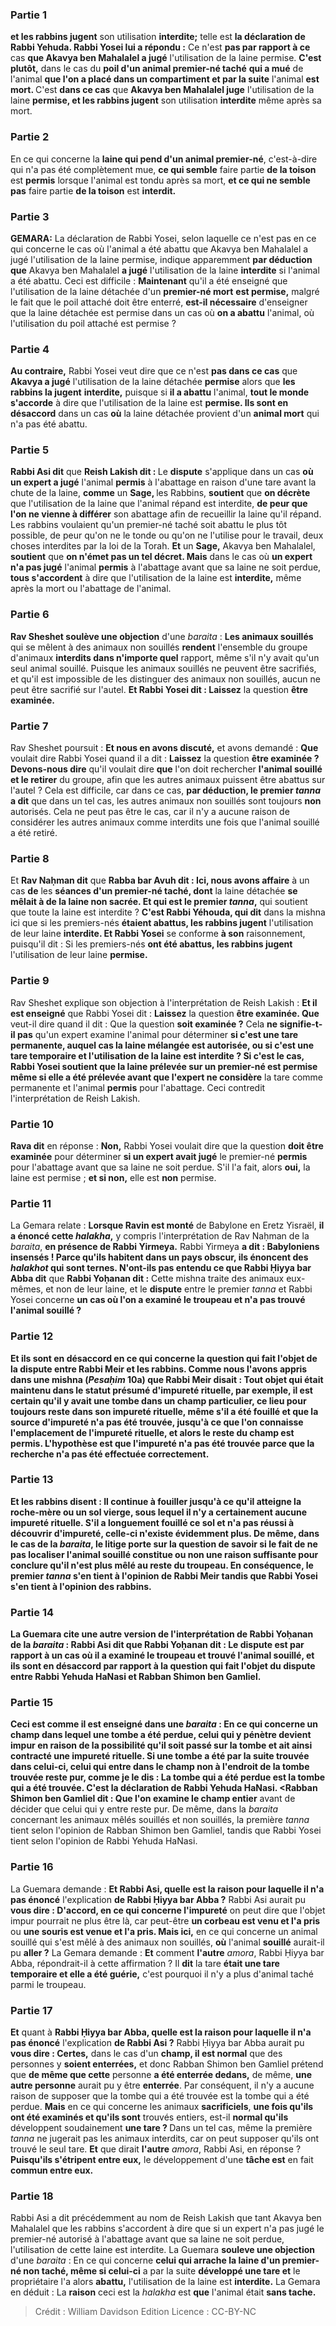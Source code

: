 
### Partie 1
<b>et les rabbins jugent</b> son utilisation <b>interdite;</b> telle est <b>la déclaration de Rabbi Yehuda. Rabbi Yosei lui a répondu :</b> Ce n'est <b>pas par rapport à ce</b> cas <b>que Akavya ben Mahalalel a jugé</b> l'utilisation de la laine permise. <b>C'est plutôt,</b> dans le cas du <b>poil d'un animal premier-né taché</b> <b>qui a mué</b> de l'animal <b>que l'on a placé dans un compartiment et par la suite</b> l'animal <b>est mort. </b> C'est <b>dans ce cas</b> que <b>Akavya ben Mahalalel juge</b> l'utilisation de la laine <b>permise, et les rabbins jugent</b> son utilisation <b>interdite</b> même après sa mort.

### Partie 2
En ce qui concerne la <b>laine qui pend d'un animal premier-né</b>, c'est-à-dire qui n'a pas été complètement mue, <b>ce qui semble</b> faire partie <b>de la toison</b> est <b>permis</b> lorsque l'animal est tondu après sa mort, <b>et ce qui ne semble pas</b> faire partie <b>de la toison</b> est <b>interdit.</b>

### Partie 3
<strong>GEMARA:</strong> La déclaration de Rabbi Yosei, selon laquelle ce n'est pas en ce qui concerne le cas où l'animal a été abattu que Akavya ben Mahalalel a jugé l'utilisation de la laine permise, indique apparemment <b>par déduction que</b> Akavya ben Mahalalel <b>a jugé</b> l'utilisation de la laine <b>interdite</b> si l'animal a été abattu. Ceci est difficile : <b>Maintenant</b> qu'il a été enseigné que l'utilisation de la laine détachée d'un <b>premier-né mort</b> <b>est permise,</b> malgré le fait que le poil attaché doit être enterré, <b>est-il nécessaire</b> d'enseigner que la laine détachée est permise dans un cas où <b>on a abattu</b> l'animal, où l'utilisation du poil attaché est permise ?

### Partie 4
<b>Au contraire,</b> Rabbi Yosei veut dire que ce n'est <b>pas dans ce cas</b> que <b>Akavya a jugé</b> l'utilisation de la laine détachée <b>permise</b> alors que <b>les rabbins la jugent</b> <b>interdite,</b> puisque si <b>il a abattu</b> l'animal, <b>tout le monde s'accorde</b> à dire que l'utilisation de la laine est <b>permise. Ils sont en désaccord</b> dans un cas <b>où</b> la laine détachée provient d'un <b>animal mort</b> qui n'a pas été abattu.

### Partie 5
<b>Rabbi Asi dit</b> que <b>Reish Lakish dit : </b> Le <b>dispute</b> s'applique dans un cas <b>où un expert a jugé</b> l'animal <b>permis</b> à l'abattage en raison d'une tare avant la chute de la laine, <b>comme</b> un <b>Sage, </b> les Rabbins, <b>soutient</b> que <b>on décrète</b> que l'utilisation de la laine que l'animal répand est interdite, <b>de peur que l'on ne vienne à différer</b> son abattage afin de recueillir la laine qu'il répand. Les rabbins voulaient qu'un premier-né taché soit abattu le plus tôt possible, de peur qu'on ne le tonde ou qu'on ne l'utilise pour le travail, deux choses interdites par la loi de la Torah. <b>Et</b> un <b>Sage,</b> Akavya ben Mahalalel, <b>soutient</b> que <b>on n'émet pas un tel <b>décret</b>. Mais</b> dans le cas où <b>un expert n'a pas jugé</b> l'animal <b>permis</b> à l'abattage avant que sa laine ne soit perdue, <b>tous s'accordent</b> à dire que l'utilisation de la laine est <b>interdite,</b> même après la mort ou l'abattage de l'animal.

### Partie 6
<b>Rav Sheshet soulève une objection</b> d'une <i>baraita</i> : <b>Les animaux souillés</b> qui se mêlent à des animaux non souillés <b>rendent</b> l'ensemble du groupe d'animaux <b>interdits dans n'importe quel</b> rapport, même s'il n'y avait qu'un seul animal souillé. Puisque les animaux souillés ne peuvent être sacrifiés, et qu'il est impossible de les distinguer des animaux non souillés, aucun ne peut être sacrifié sur l'autel. <b>Et Rabbi Yosei dit : Laissez</b> la question <b>être examinée.</b>

### Partie 7
Rav Sheshet poursuit : <b>Et nous en avons discuté,</b> et avons demandé : <b>Que</b> voulait dire Rabbi Yosei quand il a dit : <b>Laissez</b> la question <b>être examinée ? Devons-nous dire</b> qu'il voulait dire <b>que</b> l'on doit rechercher <b>l'animal souillé et le retirer</b> du groupe, afin que les autres animaux puissent être abattus sur l'autel ? Cela est difficile, car dans ce cas, <b>par déduction, le premier <i>tanna</i> a dit</b> que dans un tel cas, les autres animaux non souillés sont toujours <b>non</b> autorisés. Cela ne peut pas être le cas, car il n'y a aucune raison de considérer les autres animaux comme interdits une fois que l'animal souillé a été retiré.

### Partie 8
Et <b>Rav Naḥman dit</b> que <b>Rabba bar Avuh dit : Ici, nous avons affaire</b> à un cas <b>de</b> les <b>séances d'un premier-né taché, dont</b> la laine détachée <b>se mêlait à de la laine non sacrée. Et qui est le premier <i>tanna</i>,</b> qui soutient que toute la laine est interdite ? <b>C'est Rabbi Yéhouda, qui dit</b> dans la mishna ici que si les premiers-nés <b>étaient abattus, les rabbins jugent</b> l'utilisation de leur laine <b>interdite. Et Rabbi Yosei</b> se conforme <b>à son</b> raisonnement, puisqu'il dit :</b> Si les premiers-nés <b>ont été abattus, les rabbins jugent</b> l'utilisation de leur laine <b>permise.</b>

### Partie 9
Rav Sheshet explique son objection à l'interprétation de Reish Lakish : <b>Et il est enseigné</b> que Rabbi Yosei dit : <b>Laissez</b> la question <b>être examinée. Que</b> veut-il dire quand il dit : Que la question <b>soit examinée ?</b> Cela <b>ne signifie-t-il pas</b> qu'un expert examine l'animal pour déterminer <b>si c'est <b>une tare permanente,</b> auquel cas la laine mélangée est autorisée, ou <b>si c'est une tare temporaire</b> et l'utilisation de la laine est interdite ? Si c'est le cas, Rabbi Yosei soutient que la laine prélevée sur un premier-né est permise <b>même si</b> elle a été prélevée avant que l'expert ne considère</b> la tare comme permanente et l'animal <b>permis</b> pour l'abattage. Ceci contredit l'interprétation de Reish Lakish.

### Partie 10
<b>Rava dit</b> en réponse : <b>Non,</b> Rabbi Yosei voulait dire que la question <b>doit être examinée</b> pour déterminer <b>si un expert avait jugé</b> le premier-né <b>permis</b> pour l'abattage avant que sa laine ne soit perdue. S'il l'a fait, alors <b>oui,</b> la laine est permise ; <b>et si non,</b> elle est <b>non</b> permise.

### Partie 11
La Gemara relate : <b>Lorsque Ravin est monté</b> de Babylone en Eretz Yisraël, <b>il a énoncé cette <i>halakha</i>,</b> y compris l'interprétation de Rav Naḥman de la <i>baraita</i>, <b>en présence de Rabbi Yirmeya.</b> Rabbi Yirmeya <b>a dit : Babyloniens insensés ! Parce qu'ils habitent dans un pays obscur, ils énoncent des <i>halakhot</i> qui sont ternes. N'ont-ils pas entendu ce que Rabbi Ḥiyya bar Abba dit</b> que <b>Rabbi Yoḥanan dit :</b> Cette mishna traite des animaux eux-mêmes, et non de leur laine, et le <b>dispute</b> entre le premier <i>tanna</i> et Rabbi Yosei concerne <b>un cas <b>où l'on a examiné</b> le troupeau <b>et n'a pas trouvé</b> l'animal souillé ?

### Partie 12
<b>Et ils sont en désaccord en ce qui concerne</b> la question qui fait l'objet de <b>la dispute</b> entre <b>Rabbi Meir et les rabbins. Comme nous l'avons appris</b> dans une mishna (<i>Pesaḥim</i> 10a) <b>que Rabbi Meir disait : Tout objet qui était</b> maintenu <b>dans le statut présumé d'impureté rituelle,</b> par exemple, il est certain qu'il y avait une tombe dans un champ particulier, ce lieu <b>pour toujours</b> reste <b>dans son impureté rituelle,</b> même s'il a été fouillé et que la source d'impureté n'a pas été trouvée, <b>jusqu'à ce que l'on connaisse</b> l'emplacement de <b>l'impureté rituelle,</b> et alors le reste du champ est permis. L'hypothèse est que l'impureté n'a pas été trouvée parce que la recherche n'a pas été effectuée correctement.

### Partie 13
<b>Et les rabbins disent :</b> Il continue à <b>fouiller jusqu'à ce qu'il atteigne la roche-mère ou un sol vierge</b>, sous lequel il n'y a certainement aucune impureté rituelle. S'il a longuement fouillé ce sol et n'a pas réussi à découvrir d'impureté, celle-ci n'existe évidemment plus. De même, dans le cas de la <i>baraita</i>, le litige porte sur la question de savoir si le fait de ne pas localiser l'animal souillé constitue ou non une raison suffisante pour conclure qu'il n'est plus mêlé au reste du troupeau. En conséquence, le premier <i>tanna</i> s'en tient à l'opinion de Rabbi Meir tandis que Rabbi Yosei s'en tient à l'opinion des rabbins.

### Partie 14
La Guemara cite une autre version de l'interprétation de Rabbi Yoḥanan de la <i>baraita</i> : <b>Rabbi Asi dit</b> que <b>Rabbi Yoḥanan</b> dit : Le <b>dispute</b> est par rapport à un cas <b>où il a examiné</b> le troupeau <b>et trouvé</b> l'animal souillé, <b>et ils sont en désaccord par rapport</b> à la question qui fait l'objet du <b>dispute</b> entre <b>Rabbi</b> Yehuda HaNasi <b>et Rabban Shimon ben Gamliel.</b>

### Partie 15
Ceci est <b>comme il est enseigné</b> dans une <i>baraita</i> : En ce qui concerne <b>un champ dans lequel une tombe a été perdue, celui qui y pénètre</b> devient <b>impur</b> en raison de la possibilité qu'il soit passé sur la tombe et ait ainsi contracté une impureté rituelle. <b>Si une tombe a été</b> par la suite <b>trouvée dans celui-ci, celui qui entre</b> dans le champ non à l'endroit de la tombe trouvée reste <b>pur, comme je le dis : La tombe qui a été perdue est la tombe qui a été trouvée.</b> C'est <b>la déclaration de Rabbi</b> Yehuda HaNasi. <Rabban Shimon ben Gamliel dit : Que l'on examine le champ entier</b> avant de décider que celui qui y entre reste pur. De même, dans la <i>baraita</i> concernant les animaux mêlés souillés et non souillés, la première <i>tanna</i> tient selon l'opinion de Rabban Shimon ben Gamliel, tandis que Rabbi Yosei tient selon l'opinion de Rabbi Yehuda HaNasi.

### Partie 16
La Guemara demande : <b>Et Rabbi Asi, quelle est la raison pour laquelle il n'a pas énoncé</b> l'explication <b>de Rabbi Ḥiyya bar Abba ?</b> Rabbi Asi aurait pu <b>vous dire : D'accord, en ce qui concerne l'impureté</b> on peut dire que l'objet impur pourrait ne plus être là, car peut-être <b>un corbeau est venu et l'a pris</b> ou <b>une souris est venue et l'a pris. Mais ici,</b> en ce qui concerne un animal souillé qui s'est mêlé à des animaux non souillés, <b>où</b> l'animal <b>souillé</b> aurait-il pu <b>aller ?</b> La Gemara demande : <b>Et</b> comment <b>l'autre</b> <i>amora</i>, Rabbi Ḥiyya bar Abba, répondrait-il à cette affirmation ? Il <b>dit</b> la tare <b>était une tare temporaire et elle a été guérie,</b> c'est pourquoi il n'y a plus d'animal taché parmi le troupeau.

### Partie 17
<b>Et</b> quant à <b>Rabbi Ḥiyya bar Abba, quelle est la raison pour laquelle il n'a pas énoncé</b> l'explication <b>de Rabbi Asi ?</b> Rabbi Ḥiyya bar Abba aurait pu <b>vous dire : Certes,</b> dans le cas d'un <b>champ, il est normal</b> que des personnes y <b>soient enterrées,</b> et donc Rabban Shimon ben Gamliel prétend que <b>de même que cette</b> personne <b>a été enterrée dedans,</b> de même, <b>une autre personne</b> aurait pu y être <b>enterrée</b>. Par conséquent, il n'y a aucune raison de supposer que la tombe qui a été trouvée est la tombe qui a été perdue. <b>Mais</b> en ce qui concerne les animaux <b>sacrificiels</b>, <b>une fois qu'ils ont été examinés et qu'ils sont</b> trouvés entiers, est-il <b>normal qu'ils</b> développent soudainement <b>une tare ? </b> Dans un tel cas, même la première <i>tanna</i> ne jugerait pas les animaux interdits, car on peut supposer qu'ils ont trouvé le seul tare. <b>Et</b> que dirait <b>l'autre</b> <i>amora</i>, Rabbi Asi, en réponse ? <b>Puisqu'ils s'étripent entre eux,</b> le développement d'une <b>tâche est</b> en fait <b>commun entre eux.</b>

### Partie 18
Rabbi Asi a dit précédemment au nom de Reish Lakish que tant Akavya ben Mahalalel que les rabbins s'accordent à dire que si un expert n'a pas jugé le premier-né autorisé à l'abattage avant que sa laine ne soit perdue, l'utilisation de cette laine est interdite. La Guemara <b>souleve une objection</b> d'une <i>baraita</i> : En ce qui concerne <b>celui qui arrache la laine d'un premier-né non taché, même si celui-ci</b> a par la suite <b>développé une tare et</b> le propriétaire l'a alors <b>abattu,</b> l'utilisation de la laine est <b>interdite.</b> La Gemara en déduit : La <b>raison</b> ceci est la <i>halakha</i> est <b>que</b> l'animal était <b>sans tache.</b>

>Crédit : William Davidson Edition
>Licence : CC-BY-NC
